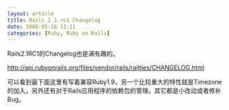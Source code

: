 ```yaml
---
layout: article
title: Rails 2.1.rc1 Changelog
date: 2008-05-18 11:11
categories: [Ruby, Ruby on Rails]
---
```

Rails2.1RC1的Changelog也是满有趣的。

http://api.rubyonrails.org/files/vendor/rails/railties/CHANGELOG.html

可以看到最下面这里有写着兼容Ruby1.9，另一个比较重大的特性就是Timezone的加入，另外还有对于Rails应用程序的依赖包的管理。其它都是小改动或者修补Bug。
